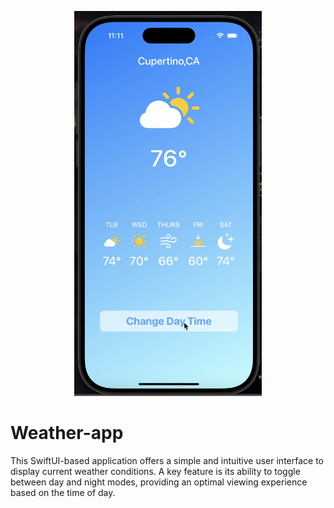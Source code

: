 <p align="center">
  <img src="thumbnail.png" alt="App Preview" width="300"/>
</p>



# Weather-app

This SwiftUI-based application offers a simple and intuitive user interface to display current weather conditions. A key feature is its ability to toggle between day and night modes, providing an optimal viewing experience based on the time of day.
